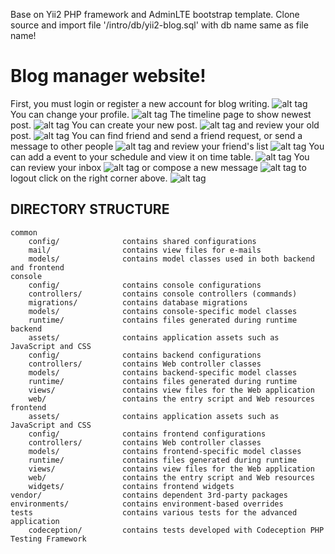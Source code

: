 Base on Yii2 PHP framework and AdminLTE bootstrap template. Clone source and import file '/intro/db/yii2-blog.sql' with db name same as file name!

Blog manager website!
===============================

First, you must login or register a new account for blog writing.
![alt tag](https://github.com/kingrain94/yii2adv-blog/blob/master/intro/image/login.PNG)
You can change your profile.
![alt tag](https://github.com/kingrain94/yii2adv-blog/blob/master/intro/image/profile.PNG)
The timeline page to show newest post.
![alt tag](https://github.com/kingrain94/yii2adv-blog/blob/master/intro/image/timeline.PNG)
You can create your new post.
![alt tag](https://github.com/kingrain94/yii2adv-blog/blob/master/intro/image/vietbai.PNG) 
and review your old post.
![alt tag](https://github.com/kingrain94/yii2adv-blog/blob/master/intro/image/baiviet.PNG)
You can find friend and send a friend request, or send a message to other people
![alt tag](https://github.com/kingrain94/yii2adv-blog/blob/master/intro/image/friend's%20timeline.PNG)
and review your friend's list
![alt tag](https://github.com/kingrain94/yii2adv-blog/blob/master/intro/image/friend.PNG)
You can add a event to your schedule and view it on time table.
![alt tag](https://github.com/kingrain94/yii2adv-blog/blob/master/intro/image/lichlamviec.PNG)
You can review your inbox
![alt tag](https://github.com/kingrain94/yii2adv-blog/blob/master/intro/image/tinnhan.PNG)
or compose a new message
![alt tag](https://github.com/kingrain94/yii2adv-blog/blob/master/intro/image/soantin.PNG)
to logout click on the right corner above.
![alt tag](https://github.com/kingrain94/yii2adv-blog/blob/master/intro/image/log%20out.PNG)


DIRECTORY STRUCTURE
-------------------
```
common
    config/              contains shared configurations
    mail/                contains view files for e-mails
    models/              contains model classes used in both backend and frontend
console
    config/              contains console configurations
    controllers/         contains console controllers (commands)
    migrations/          contains database migrations
    models/              contains console-specific model classes
    runtime/             contains files generated during runtime
backend
    assets/              contains application assets such as JavaScript and CSS
    config/              contains backend configurations
    controllers/         contains Web controller classes
    models/              contains backend-specific model classes
    runtime/             contains files generated during runtime
    views/               contains view files for the Web application
    web/                 contains the entry script and Web resources
frontend
    assets/              contains application assets such as JavaScript and CSS
    config/              contains frontend configurations
    controllers/         contains Web controller classes
    models/              contains frontend-specific model classes
    runtime/             contains files generated during runtime
    views/               contains view files for the Web application
    web/                 contains the entry script and Web resources
    widgets/             contains frontend widgets
vendor/                  contains dependent 3rd-party packages
environments/            contains environment-based overrides
tests                    contains various tests for the advanced application
    codeception/         contains tests developed with Codeception PHP Testing Framework
```
